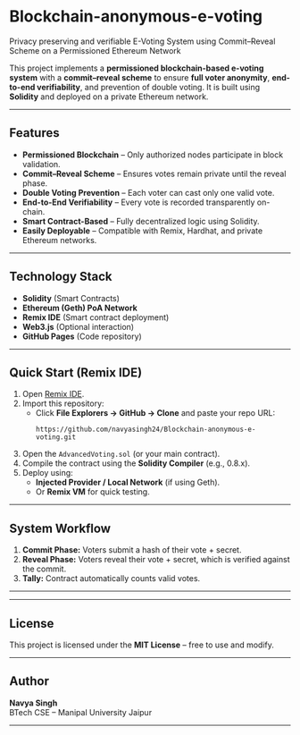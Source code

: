 # Blockchain-anonymous-e-voting
Privacy preserving and verifiable E-Voting System using Commit–Reveal Scheme on a Permissioned Ethereum Network


This project implements a **permissioned blockchain-based e-voting system** with a **commit–reveal scheme** to ensure **full voter anonymity**, **end-to-end verifiability**, and prevention of double voting. It is built using **Solidity** and deployed on a private Ethereum network.

---

## Features

- **Permissioned Blockchain** – Only authorized nodes participate in block validation.
- **Commit–Reveal Scheme** – Ensures votes remain private until the reveal phase.
- **Double Voting Prevention** – Each voter can cast only one valid vote.
- **End-to-End Verifiability** – Every vote is recorded transparently on-chain.
- **Smart Contract-Based** – Fully decentralized logic using Solidity.
- **Easily Deployable** – Compatible with Remix, Hardhat, and private Ethereum networks.

---

## Technology Stack

- **Solidity** (Smart Contracts)
- **Ethereum (Geth) PoA Network**
- **Remix IDE** (Smart contract deployment)
- **Web3.js** (Optional interaction)
- **GitHub Pages** (Code repository)
  
---

## Quick Start (Remix IDE)

1. Open [Remix IDE](https://remix.ethereum.org/).
2. Import this repository:
   - Click **File Explorers → GitHub → Clone** and paste your repo URL:
     ```
     https://github.com/navyasingh24/Blockchain-anonymous-e-voting.git
     ```
3. Open the `AdvancedVoting.sol` (or your main contract).
4. Compile the contract using the **Solidity Compiler** (e.g., 0.8.x).
5. Deploy using:
   - **Injected Provider / Local Network** (if using Geth).
   - Or **Remix VM** for quick testing.

---

## System Workflow

1. **Commit Phase:** Voters submit a hash of their vote + secret.
2. **Reveal Phase:** Voters reveal their vote + secret, which is verified against the commit.
3. **Tally:** Contract automatically counts valid votes.

---


---

## License
This project is licensed under the **MIT License** – free to use and modify.

---

## Author
**Navya Singh**  
BTech CSE – Manipal University Jaipur  

---


